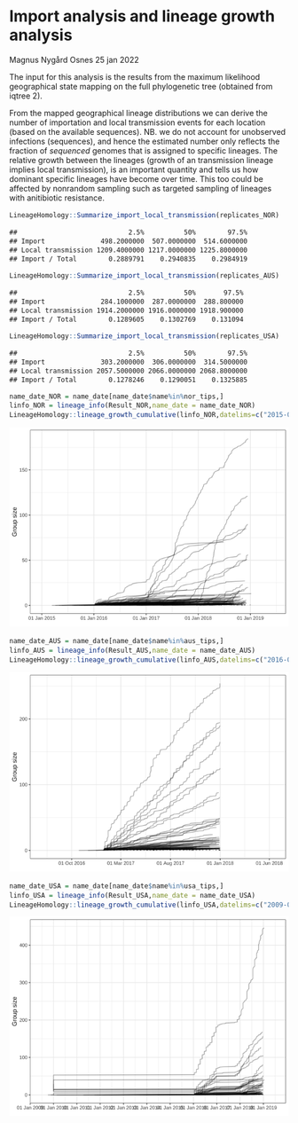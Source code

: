 Import analysis and lineage growth analysis
================
Magnus Nygård Osnes
25 jan 2022

The input for this analysis is the results from the maximum likelihood
geographical state mapping on the full phylogenetic tree (obtained from
iqtree 2).

From the mapped geographical lineage distributions we can derive the
number of importation and local transmission events for each location
(based on the available sequences). NB. we do not account for unobserved
infections (sequences), and hence the estimated number only reflects the
fraction of *sequenced* genomes that is assigned to specific lineages.
The relative growth between the lineages (growth of an transmission
lineage implies local transmission), is an important quantity and tells
us how dominant specific lineages have become over time. This too could
be affected by nonrandom sampling such as targeted sampling of lineages
with anitibiotic resistance.

``` r
LineageHomology::Summarize_import_local_transmission(replicates_NOR)
```

    ##                            2.5%          50%        97.5%
    ## Import              498.2000000  507.0000000  514.6000000
    ## Local transmission 1209.4000000 1217.0000000 1225.8000000
    ## Import / Total        0.2889791    0.2940835    0.2984919

``` r
LineageHomology::Summarize_import_local_transmission(replicates_AUS)
```

    ##                            2.5%          50%       97.5%
    ## Import              284.1000000  287.0000000  288.800000
    ## Local transmission 1914.2000000 1916.0000000 1918.900000
    ## Import / Total        0.1289605    0.1302769    0.131094

``` r
LineageHomology::Summarize_import_local_transmission(replicates_USA)
```

    ##                            2.5%          50%        97.5%
    ## Import              303.2000000  306.0000000  314.5000000
    ## Local transmission 2057.5000000 2066.0000000 2068.8000000
    ## Import / Total        0.1278246    0.1290051    0.1325885

``` r
name_date_NOR = name_date[name_date$name%in%nor_tips,]
linfo_NOR = lineage_info(Result_NOR,name_date = name_date_NOR)
LineageHomology::lineage_growth_cumulative(linfo_NOR,datelims=c("2015-01-01","2019-06-15","1 year"))
```

![](03_import_analysis_files/figure-gfm/unnamed-chunk-4-1.png)<!-- -->

``` r
name_date_AUS = name_date[name_date$name%in%aus_tips,]
linfo_AUS = lineage_info(Result_AUS,name_date = name_date_AUS)
LineageHomology::lineage_growth_cumulative(linfo_AUS,datelims=c("2016-07-01","2018-06-15","5 months"))
```

![](03_import_analysis_files/figure-gfm/unnamed-chunk-4-2.png)<!-- -->

``` r
name_date_USA = name_date[name_date$name%in%usa_tips,]
linfo_USA = lineage_info(Result_USA,name_date = name_date_USA)
LineageHomology::lineage_growth_cumulative(linfo_USA,datelims=c("2009-07-01","2019-06-15","1 year"))
```

![](03_import_analysis_files/figure-gfm/unnamed-chunk-4-3.png)<!-- -->
